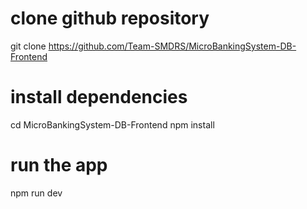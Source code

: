# clone github repository
git clone https://github.com/Team-SMDRS/MicroBankingSystem-DB-Frontend

# install dependencies
cd MicroBankingSystem-DB-Frontend
npm install

# run the app
npm run dev
